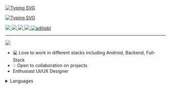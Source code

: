 [![Typing SVG](https://readme-typing-svg.demolab.com?font=Fira+Code&weight=500&height=30&pause=1000&multiline=true&width=435&lines=Adil+Iqbal)](https://git.io/typing-svg)

[![Typing SVG](https://readme-typing-svg.demolab.com?font=Fira+Code&weight=500&size=18&duration=3000&pause=1000&width=435&height=25&lines=Android+%7C+Software+Engineer;Backend+%7C+Software+Engineer;Full-Stack+%7C+Software+Engineer)](https://git.io/typing-svg)

<a href="https://adiliqbal.com">
    <img src="https://img.shields.io/badge/Website-adiliqbal.com-brightgreen?style=flat-square">
</a>  
<a href="https://adiliqbal.com/Resume.pdf">
    <img src="https://img.shields.io/badge/PDF-CV-red?style=flat-square&logo=adobe">
</a>  
<a href="https://www.linkedin.com/in/adiliqbl/">
    <img src="https://img.shields.io/badge/-Linkedin-blue?style=flat-square&logo=linkedin">
</a>
<a href="mailto:adilxiqbal@gmail.com">
    <img src="https://img.shields.io/badge/-Email-red?style=flat-square&logo=gmail&logoColor=white">
</a>
<a href="https://github.com/adiliqbl">
    <img src="https://komarev.com/ghpvc/?username=adiliqbl" alt="adiliqbl" />
</a>

<hr />

![](http://github-profile-summary-cards.vercel.app/api/cards/profile-details?username=adiliqbl&theme=2077)

- 💻 Love to work in different stacks including Android, Backend, Full-Stack
- 💡 Open to collaboration on projects
- Enthusiast UI/UX Designer

<details>
<summary>Languages</summary>
<br>

![](http://github-profile-summary-cards.vercel.app/api/cards/repos-per-language?username=adiliqbl&theme=2077) 
![](http://github-profile-summary-cards.vercel.app/api/cards/most-commit-language?username=adiliqbl&theme=2077)
</details>
